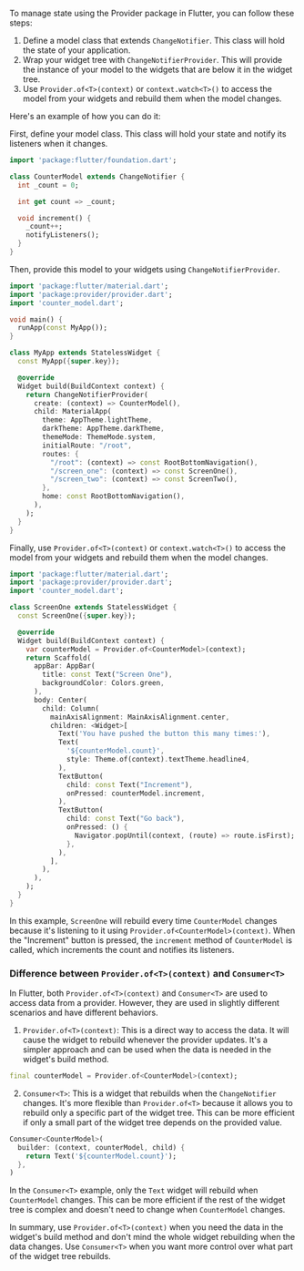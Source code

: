 To manage state using the Provider package in Flutter, you can follow these steps:

1. Define a model class that extends `ChangeNotifier`. This class will hold the state of your application.
2. Wrap your widget tree with `ChangeNotifierProvider`. This will provide the instance of your model to the widgets that are below it in the widget tree.
3. Use `Provider.of<T>(context)` or `context.watch<T>()` to access the model from your widgets and rebuild them when the model changes.

Here's an example of how you can do it:

First, define your model class. This class will hold your state and notify its listeners when it changes.

```dart
import 'package:flutter/foundation.dart';

class CounterModel extends ChangeNotifier {
  int _count = 0;

  int get count => _count;

  void increment() {
    _count++;
    notifyListeners();
  }
}
```

Then, provide this model to your widgets using `ChangeNotifierProvider`.

```dart
import 'package:flutter/material.dart';
import 'package:provider/provider.dart';
import 'counter_model.dart';

void main() {
  runApp(const MyApp());
}

class MyApp extends StatelessWidget {
  const MyApp({super.key});

  @override
  Widget build(BuildContext context) {
    return ChangeNotifierProvider(
      create: (context) => CounterModel(),
      child: MaterialApp(
        theme: AppTheme.lightTheme,
        darkTheme: AppTheme.darkTheme,
        themeMode: ThemeMode.system,
        initialRoute: "/root",
        routes: {
          "/root": (context) => const RootBottomNavigation(),
          "/screen_one": (context) => const ScreenOne(),
          "/screen_two": (context) => const ScreenTwo(),
        },
        home: const RootBottomNavigation(),
      ),
    );
  }
}
```

Finally, use `Provider.of<T>(context)` or `context.watch<T>()` to access the model from your widgets and rebuild them when the model changes.

```dart
import 'package:flutter/material.dart';
import 'package:provider/provider.dart';
import 'counter_model.dart';

class ScreenOne extends StatelessWidget {
  const ScreenOne({super.key});

  @override
  Widget build(BuildContext context) {
    var counterModel = Provider.of<CounterModel>(context);
    return Scaffold(
      appBar: AppBar(
        title: const Text("Screen One"),
        backgroundColor: Colors.green,
      ),
      body: Center(
        child: Column(
          mainAxisAlignment: MainAxisAlignment.center,
          children: <Widget>[
            Text('You have pushed the button this many times:'),
            Text(
              '${counterModel.count}',
              style: Theme.of(context).textTheme.headline4,
            ),
            TextButton(
              child: const Text("Increment"),
              onPressed: counterModel.increment,
            ),
            TextButton(
              child: const Text("Go back"),
              onPressed: () {
                Navigator.popUntil(context, (route) => route.isFirst);
              },
            ),
          ],
        ),
      ),
    );
  }
}
```

In this example, `ScreenOne` will rebuild every time `CounterModel` changes because it's listening to it using `Provider.of<CounterModel>(context)`. When the "Increment" button is pressed, the `increment` method of `CounterModel` is called, which increments the count and notifies its listeners.

### Difference between `Provider.of<T>(context)` and `Consumer<T>`
In Flutter, both `Provider.of<T>(context)` and `Consumer<T>` are used to access data from a provider. However, they are used in slightly different scenarios and have different behaviors.

1. `Provider.of<T>(context)`: This is a direct way to access the data. It will cause the widget to rebuild whenever the provider updates. It's a simpler approach and can be used when the data is needed in the widget's build method.

```dart
final counterModel = Provider.of<CounterModel>(context);
```

2. `Consumer<T>`: This is a widget that rebuilds when the `ChangeNotifier` changes. It's more flexible than `Provider.of<T>` because it allows you to rebuild only a specific part of the widget tree. This can be more efficient if only a small part of the widget tree depends on the provided value.

```dart
Consumer<CounterModel>(
  builder: (context, counterModel, child) {
    return Text('${counterModel.count}');
  },
)
```

In the `Consumer<T>` example, only the `Text` widget will rebuild when `CounterModel` changes. This can be more efficient if the rest of the widget tree is complex and doesn't need to change when `CounterModel` changes.

In summary, use `Provider.of<T>(context)` when you need the data in the widget's build method and don't mind the whole widget rebuilding when the data changes. Use `Consumer<T>` when you want more control over what part of the widget tree rebuilds.

